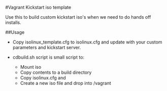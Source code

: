 #Vagrant Kickstart iso template

Use this to build custom kickstart iso's when we need to do hands off installs. 

##Usage

- Copy isolinux_template.cfg to isolinux.cfg and update with your custom parameters and kickstart server.

- cdbuild.sh script is small script to: 
	- Mount iso 
	- Copy contents to a build directory 
	- Copy isolinux.cfg   and 
	- Create a new iso file and drop into /vagrant
